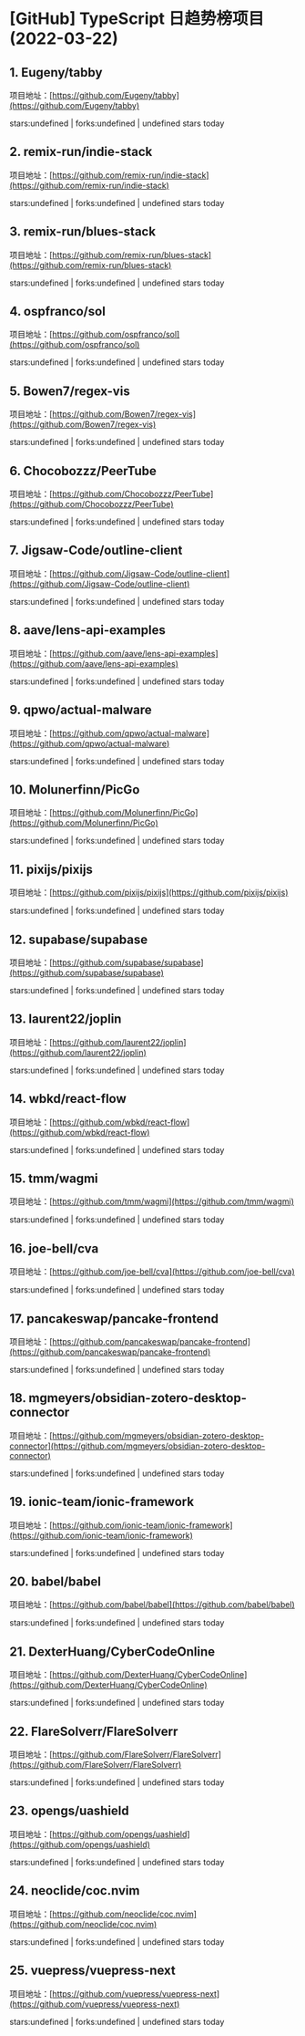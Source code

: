 # [GitHub] TypeScript 日趋势榜项目(2022-03-22)

## 1. Eugeny/tabby 

项目地址：[https://github.com/Eugeny/tabby](https://github.com/Eugeny/tabby)

stars:undefined | forks:undefined | undefined stars today 



## 2. remix-run/indie-stack 

项目地址：[https://github.com/remix-run/indie-stack](https://github.com/remix-run/indie-stack)

stars:undefined | forks:undefined | undefined stars today 



## 3. remix-run/blues-stack 

项目地址：[https://github.com/remix-run/blues-stack](https://github.com/remix-run/blues-stack)

stars:undefined | forks:undefined | undefined stars today 



## 4. ospfranco/sol 

项目地址：[https://github.com/ospfranco/sol](https://github.com/ospfranco/sol)

stars:undefined | forks:undefined | undefined stars today 



## 5. Bowen7/regex-vis 

项目地址：[https://github.com/Bowen7/regex-vis](https://github.com/Bowen7/regex-vis)

stars:undefined | forks:undefined | undefined stars today 



## 6. Chocobozzz/PeerTube 

项目地址：[https://github.com/Chocobozzz/PeerTube](https://github.com/Chocobozzz/PeerTube)

stars:undefined | forks:undefined | undefined stars today 



## 7. Jigsaw-Code/outline-client 

项目地址：[https://github.com/Jigsaw-Code/outline-client](https://github.com/Jigsaw-Code/outline-client)

stars:undefined | forks:undefined | undefined stars today 



## 8. aave/lens-api-examples 

项目地址：[https://github.com/aave/lens-api-examples](https://github.com/aave/lens-api-examples)

stars:undefined | forks:undefined | undefined stars today 



## 9. qpwo/actual-malware 

项目地址：[https://github.com/qpwo/actual-malware](https://github.com/qpwo/actual-malware)

stars:undefined | forks:undefined | undefined stars today 



## 10. Molunerfinn/PicGo 

项目地址：[https://github.com/Molunerfinn/PicGo](https://github.com/Molunerfinn/PicGo)

stars:undefined | forks:undefined | undefined stars today 



## 11. pixijs/pixijs 

项目地址：[https://github.com/pixijs/pixijs](https://github.com/pixijs/pixijs)

stars:undefined | forks:undefined | undefined stars today 



## 12. supabase/supabase 

项目地址：[https://github.com/supabase/supabase](https://github.com/supabase/supabase)

stars:undefined | forks:undefined | undefined stars today 



## 13. laurent22/joplin 

项目地址：[https://github.com/laurent22/joplin](https://github.com/laurent22/joplin)

stars:undefined | forks:undefined | undefined stars today 



## 14. wbkd/react-flow 

项目地址：[https://github.com/wbkd/react-flow](https://github.com/wbkd/react-flow)

stars:undefined | forks:undefined | undefined stars today 



## 15. tmm/wagmi 

项目地址：[https://github.com/tmm/wagmi](https://github.com/tmm/wagmi)

stars:undefined | forks:undefined | undefined stars today 



## 16. joe-bell/cva 

项目地址：[https://github.com/joe-bell/cva](https://github.com/joe-bell/cva)

stars:undefined | forks:undefined | undefined stars today 



## 17. pancakeswap/pancake-frontend 

项目地址：[https://github.com/pancakeswap/pancake-frontend](https://github.com/pancakeswap/pancake-frontend)

stars:undefined | forks:undefined | undefined stars today 



## 18. mgmeyers/obsidian-zotero-desktop-connector 

项目地址：[https://github.com/mgmeyers/obsidian-zotero-desktop-connector](https://github.com/mgmeyers/obsidian-zotero-desktop-connector)

stars:undefined | forks:undefined | undefined stars today 



## 19. ionic-team/ionic-framework 

项目地址：[https://github.com/ionic-team/ionic-framework](https://github.com/ionic-team/ionic-framework)

stars:undefined | forks:undefined | undefined stars today 



## 20. babel/babel 

项目地址：[https://github.com/babel/babel](https://github.com/babel/babel)

stars:undefined | forks:undefined | undefined stars today 



## 21. DexterHuang/CyberCodeOnline 

项目地址：[https://github.com/DexterHuang/CyberCodeOnline](https://github.com/DexterHuang/CyberCodeOnline)

stars:undefined | forks:undefined | undefined stars today 



## 22. FlareSolverr/FlareSolverr 

项目地址：[https://github.com/FlareSolverr/FlareSolverr](https://github.com/FlareSolverr/FlareSolverr)

stars:undefined | forks:undefined | undefined stars today 



## 23. opengs/uashield 

项目地址：[https://github.com/opengs/uashield](https://github.com/opengs/uashield)

stars:undefined | forks:undefined | undefined stars today 



## 24. neoclide/coc.nvim 

项目地址：[https://github.com/neoclide/coc.nvim](https://github.com/neoclide/coc.nvim)

stars:undefined | forks:undefined | undefined stars today 



## 25. vuepress/vuepress-next 

项目地址：[https://github.com/vuepress/vuepress-next](https://github.com/vuepress/vuepress-next)

stars:undefined | forks:undefined | undefined stars today 



